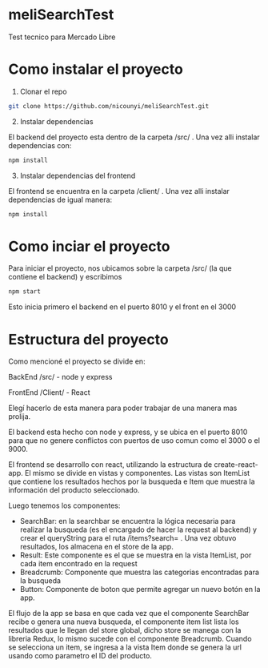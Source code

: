 # meliSearchTest
Test tecnico para Mercado Libre

# Como instalar el proyecto

1) Clonar el repo 

```bash
git clone https://github.com/nicounyi/meliSearchTest.git
```

2) Instalar dependencias

El backend del proyecto esta dentro de la carpeta /src/ . Una vez alli instalar dependencias con:

```bash
npm install
```

3) Instalar dependencias del frontend

El frontend se encuentra en la carpeta /client/ .  Una vez alli instalar dependencias de igual manera:

```bash
npm install
```

# Como inciar el proyecto

Para iniciar el proyecto, nos ubicamos sobre la carpeta /src/ (la que contiene el backend) y escribimos 

```bash
npm start
```

Esto inicia primero el backend en el puerto 8010 y el front en el 3000


# Estructura del proyecto

Como mencioné el proyecto se divide en:

BackEnd /src/ - node y express

FrontEnd /Client/ - React

Elegí hacerlo de esta manera para poder trabajar de una manera mas prolija.

El backend esta hecho con node y express, y se ubica en el puerto 8010 para que no genere conflictos con puertos de uso comun como el 3000 o el 9000. 

El frontend se desarrollo con react, utilizando la estructura de create-react-app. El mismo se divide en vistas y componentes. Las vistas son ItemList que contiene los resultados hechos por la busqueda e Item que muestra la información del producto seleccionado.

Luego tenemos los componentes:

- SearchBar: en la searchbar se encuentra la lógica necesaria para realizar la busqueda (es el encargado de hacer la request al backend)  y crear el queryString para el ruta /items?search= . Una vez obtuvo resultados, los almacena en el store de la app.
- Result: Este componente es el que se muestra en la vista ItemList, por cada item encontrado en la request
- Breadcrumb: Componente que muestra las categorias encontradas para la busqueda
- Button: Componente de boton que permite agregar un nuevo botón en la app.

El flujo de la app se basa en que cada vez que el componente SearchBar recibe o genera una nueva busqueda, el componente item list lista los resultados que le llegan del store global, dicho store se manega con la libreria Redux, lo mismo sucede con el componente Breadcrumb. Cuando se selecciona un item, se ingresa a la vista Item donde se genera la url usando como parametro el ID del producto.



